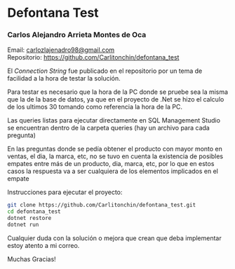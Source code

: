# Defontana Test
### Carlos Alejandro Arrieta Montes de Oca
Email: <a href="mailto:carlozlajenadro98@gmail.com">carlozlajenadro98@gmail.com</a>
</br>
Repositorio: https://github.com/Carlitonchin/defontana_test

El <i>Connection String</i> fue publicado en el repositorio por un tema de facilidad a la hora de testar la solución.

 Para testar es necesario que la hora de la PC donde se pruebe sea la misma que la de la base de datos, ya que en el proyecto de .Net se hizo el calculo de los ultimos 30 tomando como referencia la hora de la PC.

 Las queries listas para ejecutar directamente en SQL Management Studio se encuentran dentro de la carpeta queries (hay un archivo para cada pregunta)

 En las preguntas donde se pedía obtener el producto con mayor monto en ventas, el dia, la marca, etc, no se tuvo en cuenta la existencia de posibles empates entre más de un producto, dia, marca, etc, por lo que en estos casos la respuesta va a ser cualquiera de los elementos implicados en el empate

 Instrucciones para ejecutar el proyecto:
 ```bash
 git clone https://github.com/Carlitonchin/defontana_test.git
 cd defontana_test
 dotnet restore
 dotnet run
 ``` 

Cualquier duda con la solución o mejora que crean que deba implementar estoy atento a mi correo.

Muchas Gracias!
